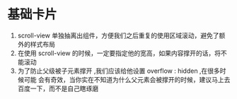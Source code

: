 # 基础卡片

1. scroll-view 单独抽离出组件，方便我们之后重复的使用区域滚动，避免了额外的样式布局
2. 在使用 scroll-view 的时候，一定要指定他的宽高，如果内容撑开的话，将不能滚动
3. 为了防止父级被子元素撑开 ,我们应该给他设置 overflow	: hidden ,在很多时候可能 会有奇效，当你实在不知道为什么父元素会被撑开的时候，建议马上去百度一下，而不是自己瞎琢磨
